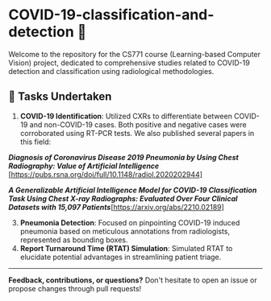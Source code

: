 # COVID-19-classification-and-detection :microbe:

Welcome to the repository for the CS771 course (Learning-based Computer Vision) project, dedicated to comprehensive studies related to COVID-19 detection and classification using radiological methodologies.

## :bookmark_tabs: Tasks Undertaken

1. **COVID-19 Identification**: Utilized CXRs to differentiate between COVID-19 and non-COVID-19 cases. Both positive and negative cases were corroborated using RT-PCR tests. We also published several papers in this field:

***Diagnosis of Coronavirus Disease 2019 Pneumonia by Using Chest Radiography: Value of Artificial Intelligence***
[https://pubs.rsna.org/doi/full/10.1148/radiol.2020202944]

***A Generalizable Artificial Intelligence Model for COVID-19 Classification Task Using Chest X-ray Radiographs: Evaluated Over Four Clinical Datasets with 15,097 Patients***[https://arxiv.org/abs/2210.02189]

3. **Pneumonia Detection**: Focused on pinpointing COVID-19 induced pneumonia based on meticulous annotations from radiologists, represented as bounding boxes.
4. **Report Turnaround Time (RTAT) Simulation**: Simulated RTAT to elucidate potential advantages in streamlining patient triage.


---

**Feedback, contributions, or questions?** Don't hesitate to open an issue or propose changes through pull requests!


